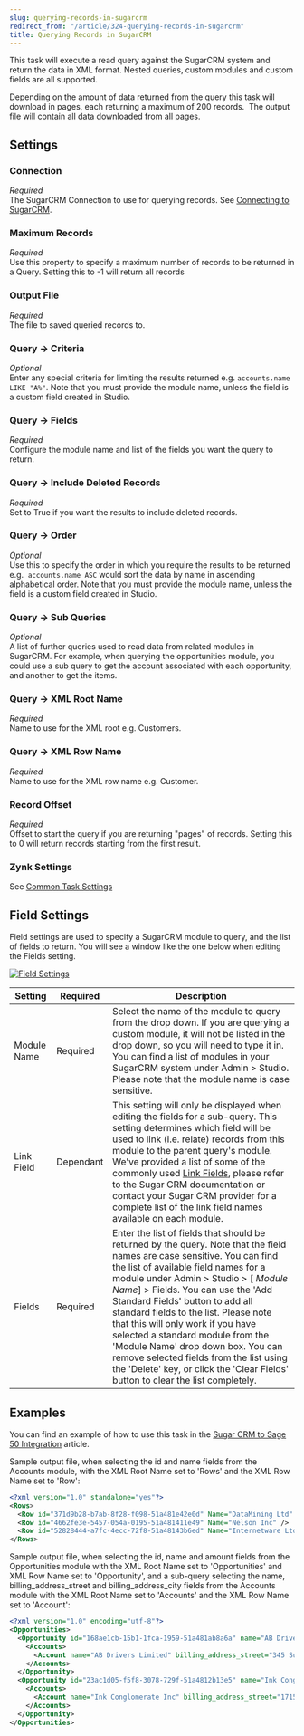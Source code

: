 ```yaml
---
slug: querying-records-in-sugarcrm
redirect_from: "/article/324-querying-records-in-sugarcrm"
title: Querying Records in SugarCRM
---
```



This task will execute a read query against the SugarCRM system and return the data in XML format. Nested queries, custom modules and custom fields are all supported.



Depending on the amount of data returned from the query this task will download in pages, each returning a maximum of 200 records.  The output file will contain all data downloaded from all pages.


## Settings

### Connection 
_Required_  
The SugarCRM Connection to use for querying records. See [Connecting to SugarCRM](connecting-to-sugarcrm).

### Maximum Records
_Required_  
Use this property to specify a maximum number of records to be returned in a Query. Setting this to -1 will return all records

### Output File
_Required_  
The file to saved queried records to.

### Query -> Criteria
_Optional_  
Enter any special criteria for limiting the results returned e.g. `accounts.name LIKE "A%"`. Note that you must provide the module name, unless the field is a custom field created in Studio.

### Query -> Fields
_Required_  
Configure the module name and list of the fields you want the query to return.

### Query -> Include Deleted Records
_Required_  
Set to True if you want the results to include deleted records.

### Query -> Order
_Optional_  
Use this to specify the order in which you require the results to be returned e.g. 	`accounts.name ASC` would sort the data by name in ascending alphabetical order. Note that you must provide the module name, unless the field is a custom field created in Studio.

### Query -> Sub Queries
_Optional_  
A list of further queries used to read data from related modules in SugarCRM. For example, when querying the opportunities module, you could use a sub query to get the account associated with each opportunity, and another to get the items.

### Query -> XML Root Name
_Required_  
Name to use for the XML root e.g. Customers.

### Query -> XML Row Name
_Required_  
Name to use for the XML row name e.g. Customer.

### Record Offset
_Required_  
Offset to start the query if you are returning "pages" of records. Setting this to 0 will return records starting from the first result.

### Zynk Settings
See [Common Task Settings](common-task-settings)

## Field Settings


Field settings are used to specify a SugarCRM module to query, and the list of fields to return. You will see a window like the one below when editing the Fields setting.



[![Field Settings](http://www.zynk.com/images/v2/sugar_crm/field_list.png)](http://www.zynk.com/images/v2/sugar_crm/field_list.png)



| 	Setting | 	Required | 	Description |
| --- | --- | --- |
| 	Module Name | 	Required | 	Select the name of the module to query from the drop down. If you are querying a custom module, it will not be listed in the drop down, so you will need to type it in. You can find a list of modules in your SugarCRM system under Admin > Studio. Please note that the module name is case sensitive. |
| 	Link Field | 	Dependant | 	This setting will only be displayed when editing the fields for a sub-query. This setting determines which field will be used to link (i.e. relate) records from this module to the parent query's module. We've provided a list of some of the commonly used 	[Link Fields](link-fields), please refer to the Sugar CRM documentation or contact your Sugar CRM provider for a complete list of the link field names available on each module. |
| 	Fields | 	Required | 	Enter the list of fields that should be returned by the query. Note that the field names are case sensitive. You can find the list of available field names for a module under Admin > Studio > [	*Module Name*] > Fields. You can use the 'Add Standard Fields' button to add all standard fields to the list. Please note that this will only work if you have selected a standard module from the 'Module Name' drop down box. You can remove selected fields from the list using the 'Delete' key, or click the 'Clear Fields' button to clear the list completely. |

## Examples


You can find an example of how to use this task in the [Sugar CRM to Sage 50 Integration](sugar-crm-to-sage-50-integration) article.



Sample output file, when selecting the id and name fields from the Accounts module, with the XML Root Name set to 'Rows' and the XML Row Name set to 'Row':


```xml
<?xml version="1.0" standalone="yes"?>
<Rows>
  <Row id="371d9b28-b7ab-8f28-f098-51a481e42e0d" Name="DataMining Ltd" />
  <Row id="4662fe3e-5457-054a-0195-51a481411e49" Name="Nelson Inc" />
  <Row id="52828444-a7fc-4ecc-72f8-51a48143b6ed" Name="Internetware Ltd" />
</Rows>
```


Sample output file, when selecting the id, name and amount fields from the Opportunities module with the XML Root Name set to 'Opportunities' and XML Row Name set to 'Opportunity', and a sub-query selecting the name, billing\_address\_street and billing\_address\_city fields from the Accounts module with the XML Root Name set to 'Accounts' and the XML Row Name set to 'Account':


```xml	
<?xml version="1.0" encoding="utf-8"?>
<Opportunities>
  <Opportunity id="168ae1cb-15b1-1fca-1959-51a481ab8a6a" name="AB Drivers Limited - 1000 units" amount="25,000.00">
	<Accounts>
	  <Account name="AB Drivers Limited" billing_address_street="345 Sugar Blvd." billing_address_city="Ohio" />
	</Accounts>
  </Opportunity>
  <Opportunity id="23ac1d05-f5f8-3078-729f-51a4812b13e5" name="Ink Conglomerate Inc - 1000 units" amount="10,000.00">
	<Accounts>
	  <Account name="Ink Conglomerate Inc" billing_address_street="1715 Scott Dr" billing_address_city="San Francisco" />
	</Accounts>
  </Opportunity>
</Opportunities>
```
